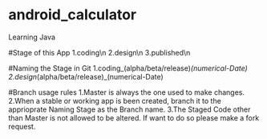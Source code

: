 # android_calculator
Learning Java

#Stage of this App
1.coding\n
2.design\n
3.published\n

#Naming the Stage in Git
1.coding_(alpha/beta/release)_(numerical-Date)
2.design_(alpha/beta/release)_(numerical-Date)

#Branch usage rules
1.Master is always the one used to make changes.
2.When a stable or working app is been created, branch it to the apprioprate Naming Stage as the Branch name.
3.The Staged Code other than Master is not allowed to be altered. If want to do so please make a fork request.

